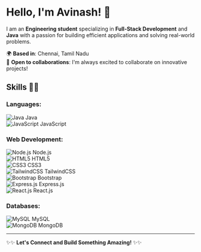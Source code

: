 # Hello, I'm Avinash! 👋

I am an **Engineering student** specializing in **Full-Stack Development** and **Java** with a passion for building efficient applications and solving real-world problems.

🌍 **Based in**: Chennai, Tamil Nadu  
🤝 **Open to collaborations**: I'm always excited to collaborate on innovative projects!

## Skills 💪🏻
### Languages:
![Java](https://media.giphy.com/media/3o7qE7tRi2koynLh5C/giphy.gif) Java  
![JavaScript](https://media.giphy.com/media/4Zo41lhzKt6iZ8X6Z8/giphy.gif) JavaScript

### Web Development:
![Node.js](https://media.giphy.com/media/QyA5p9uB1h1eExa7zp/giphy.gif) Node.js  
![HTML5](https://media.giphy.com/media/4Zo41lhzKt6iZ8X6Z8/giphy.gif) HTML5  
![CSS3](https://media.giphy.com/media/xUOxf4oS82d3a5ztYw/giphy.gif) CSS3  
![TailwindCSS](https://media.giphy.com/media/dF8cLrZzAfJuNq7F5x/giphy.gif) TailwindCSS  
![Bootstrap](https://media.giphy.com/media/3o6Zt5VZQOeOOHgA6c/giphy.gif) Bootstrap  
![Express.js](https://media.giphy.com/media/fiwyT4pr3Jj3p9mbJb/giphy.gif) Express.js  
![React.js](https://media.giphy.com/media/l3vQzGZQ93gKQYOI4/giphy.gif) React.js

### Databases:
![MySQL](https://media.giphy.com/media/61VrUj03YJ9lO1fw7g/giphy.gif) MySQL  
![MongoDB](https://media.giphy.com/media/3o6fJcOMZri9PS4U8A/giphy.gif) MongoDB

---

✨✨ **Let's Connect and Build Something Amazing!** ✨✨
